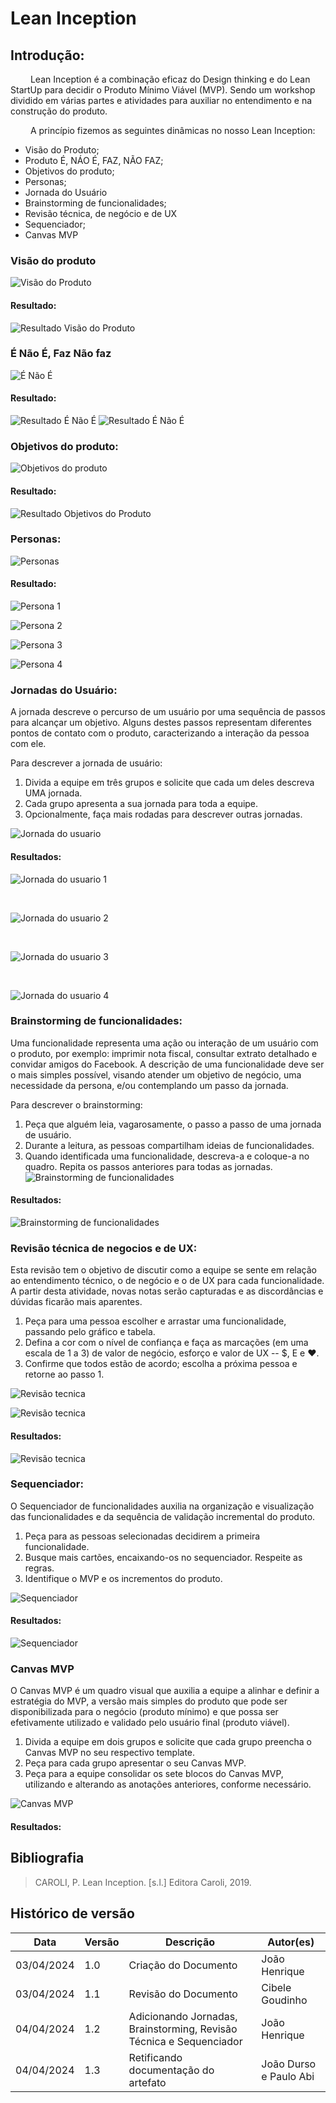# Lean Inception

## Introdução:
&emsp;&emsp; Lean Inception é a combinação eficaz do Design thinking e do Lean StartUp para decidir o Produto Mínimo Viável (MVP). Sendo um workshop dividido em várias partes e atividades para auxiliar no entendimento e na construção do produto.

&emsp;&emsp; A princípio fizemos as seguintes dinâmicas no nosso Lean Inception:

- Visão do Produto;
- Produto É, NÁO É, FAZ, NÃO FAZ;
- Objetivos do produto;
- Personas;
- Jornada do Usuário
- Brainstorming de funcionalidades;
- Revisão técnica, de negócio e de UX
- Sequenciador;
- Canvas MVP

### Visão do produto

![Visão do Produto](../assets/LeanInception/VisaodoProduto1.png)

#### Resultado:

![Resultado Visão do Produto](../assets/LeanInception/VisaodoProduto2.png)

### É Não É, Faz Não faz

![É Não É](../assets/LeanInception/ENaoE.png)

#### Resultado:

![Resultado É Não É](../assets/LeanInception/ENaoE1.png)
![Resultado É Não É](../assets/LeanInception/ENaoE2.png)

### Objetivos do produto:

![Objetivos do produto](../assets/LeanInception/ObjetivoProduto.png)

#### Resultado:

![Resultado Objetivos do Produto](../assets/LeanInception/ObjetivoProduto1.png)

### Personas:

![Personas](../assets/LeanInception/Personas.png)

#### Resultado:

![Persona 1](../assets/LeanInception/Personas1.png)

![Persona 2](../assets/LeanInception/Personas2.png)

![Persona 3](../assets/LeanInception/Personas3.png)

![Persona 4](../assets/LeanInception/Personas4.png)


### Jornadas do Usuário:
  A jornada descreve o percurso de um usuário por uma sequência de passos para alcançar um objetivo. Alguns destes passos representam diferentes pontos de contato com o produto, caracterizando a interação da pessoa com ele.

  Para descrever a jornada de usuário:

  1. Divida a equipe em três grupos e solicite que cada um deles descreva UMA jornada.
  2. Cada grupo apresenta a sua jornada para toda a equipe.
  3. Opcionalmente, faça mais rodadas para descrever outras jornadas.

![Jornada do usuario](../assets/LeanInception/jornadaDoUsuario.png)

#### Resultados:
![Jornada do usuario 1](../assets/LeanInception/Jornada1.png)

<br>

![Jornada do usuario 2](../assets/LeanInception/Jornada2.png)

<br>

![Jornada do usuario 3](../assets/LeanInception/Jornada3.png)

<br>

![Jornada do usuario 4](../assets/LeanInception/Jornada4.png)

### Brainstorming de funcionalidades:
  Uma funcionalidade representa uma ação ou interação de um usuário com o produto, por exemplo: imprimir nota fiscal, consultar extrato detalhado e convidar amigos do Facebook. A descrição de uma funcionalidade deve ser o mais simples possível, visando atender um objetivo de negócio, uma necessidade da persona, e/ou contemplando um passo da jornada.

  Para descrever o brainstorming:
  1. Peça que alguém leia, vagarosamente, o passo a passo de uma jornada de usuário.
  2. Durante a leitura, as pessoas compartilham ideias de funcionalidades.
  3. Quando identificada uma funcionalidade, descreva-a e coloque-a no quadro. Repita os passos anteriores para todas as jornadas.
![Brainstorming de funcionalidades](../assets/LeanInception/Brainstorming.png)

#### Resultados:
![Brainstorming de funcionalidades](../assets/LeanInception/Brainstorming1.png)

### Revisão técnica de negocios e de UX:
Esta revisão tem o objetivo de discutir como a equipe se sente em relação ao entendimento técnico, o de negócio e o de UX para cada funcionalidade. A partir desta atividade, novas notas serão capturadas e as discordâncias e dúvidas ficarão mais aparentes.

1. Peça para uma pessoa escolher e arrastar uma funcionalidade, passando pelo gráfico e tabela.
2. Defina a cor com o nível de confiança e faça as marcações (em uma escala de 1 a 3) de valor de negócio, esforço e valor de UX -- $, E e ♥.
3. Confirme que todos estão de acordo; escolha a próxima pessoa e retorne ao passo 1.

![Revisão tecnica](../assets/LeanInception/RevTecnica.png)

![Revisão tecnica](../assets/LeanInception/RevTecnica1.png)

#### Resultados:

![Revisão tecnica](../assets/LeanInception/RevTecnica2.png)

### Sequenciador:
  O Sequenciador de funcionalidades auxilia na organização e visualização das funcionalidades e da sequência de validação incremental do produto.

  1. Peça para as pessoas selecionadas decidirem a primeira funcionalidade.
  2. Busque mais cartões, encaixando-os no sequenciador. Respeite as regras.
  3. Identifique o MVP e os incrementos do produto.

![Sequenciador](../assets/LeanInception/Sequenciador.png)

#### Resultados:

![Sequenciador](../assets/LeanInception/Sequenciador1.png)

### Canvas MVP
  O Canvas MVP é um quadro visual que auxilia a equipe a alinhar e definir a estratégia do MVP, a versão mais simples do produto que pode ser disponibilizada para o negócio (produto mínimo) e que possa ser efetivamente utilizado e validado pelo usuário final (produto viável).

  1. Divida a equipe em dois grupos e solicite que cada grupo preencha o Canvas MVP no seu respectivo template.
  2. Peça para cada grupo apresentar o seu Canvas MVP.
  3. Peça para a equipe consolidar os sete blocos do Canvas MVP, utilizando e alterando as anotações anteriores, conforme necessário.

![Canvas MVP](../assets/LeanInception/CanvasMVP.png)

#### Resultados:



## Bibliografia

> CAROLI, P. Lean Inception. [s.l.] Editora Caroli, 2019.

## Histórico de versão
| Data | Versão | Descrição | Autor(es) |
| ---- | ---- | ---- | ---- |
| 03/04/2024 | 1.0 | Criação do Documento | João Henrique |
| 03/04/2024 | 1.1 | Revisão do Documento | Cibele Goudinho |
| 04/04/2024 | 1.2 | Adicionando Jornadas, Brainstorming, Revisão Técnica e Sequenciador | João Henrique |
| 04/04/2024 | 1.3 | Retificando documentação do artefato | João Durso e Paulo Abi  |

